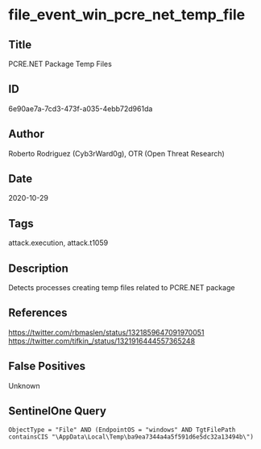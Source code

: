 # file_event_win_pcre_net_temp_file

## Title
PCRE.NET Package Temp Files

## ID
6e90ae7a-7cd3-473f-a035-4ebb72d961da

## Author
Roberto Rodriguez (Cyb3rWard0g), OTR (Open Threat Research)

## Date
2020-10-29

## Tags
attack.execution, attack.t1059

## Description
Detects processes creating temp files related to PCRE.NET package

## References
https://twitter.com/rbmaslen/status/1321859647091970051
https://twitter.com/tifkin_/status/1321916444557365248

## False Positives
Unknown

## SentinelOne Query
```
ObjectType = "File" AND (EndpointOS = "windows" AND TgtFilePath containsCIS "\AppData\Local\Temp\ba9ea7344a4a5f591d6e5dc32a13494b\")

```